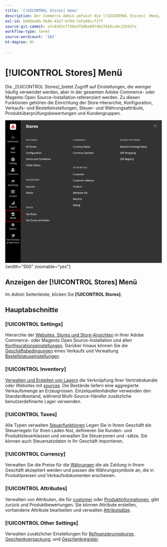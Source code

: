 ```yaml
---
title: '[!UICONTROL Stores] menu'
description: Der Commerce Admin umfasst die [!UICONTROL Stores] -Menü, das Zugriff auf Tools zum Einrichten der Store-Hierarchie, Konfiguration, Inventar, Steuern und Attribute bietet.
exl-id: b9d8ea6b-5b4b-42af-b74d-7afa48ccf2ff
source-git-commit: a7c6203cf738e3fb9be887d637010ca9c155937a
workflow-type: tm+mt
source-wordcount: '262'
ht-degree: 0%

---
```


# [!UICONTROL Stores] Menü

Die _[!UICONTROL Stores]_bietet Zugriff auf Einstellungen, die weniger häufig verwendet werden, aber in der gesamten Adobe Commerce- oder Magento Open Source-Installation referenziert werden. Zu diesen Funktionen gehören die Einrichtung der Store-Hierarchie, Konfiguration, Verkaufs- und Bestelleinstellungen, Steuer- und Währungsattribute, Produktüberprüfungsbewertungen und Kundengruppen.

![Admin - Menü &quot;Geschäfte&quot;](./assets/stores-menu.png){width="500" zoomable="yes"}

## Anzeigen der [!UICONTROL Stores] Menü

Im _Admin_ Seitenleiste, klicken Sie **[!UICONTROL Stores]**.

## Hauptabschnitte

### [!UICONTROL Settings]

Hierarchie der [Websites, Stores und Store-Ansichten](stores.md#store-and-site-structure) in Ihrer Adobe Commerce- oder Magento Open Source-Installation und allen [Konfigurationseinstellungen](../configuration-reference/guide-overview.md). Darüber hinaus können Sie die [Geschäftsbedingungen](terms-and-conditions.md) eines Verkaufs und Verwaltung [Bestellstatuseinstellungen](order-status.md#custom-order-status).

### [!UICONTROL Inventory]

[Verwalten und Erstellen von Lagern](../inventory-management/introduction.md) die Verknüpfung Ihrer Vertriebskanäle oder Websites mit [sources](../inventory-management/sources-manage.md). Die Bestände liefern eine aggregierte Verkaufsmenge an Erzeugnissen. Einzelquellenhändler verwenden den Standardbestand, während Multi-Source-Händler zusätzliche benutzerdefinierte Lager verwenden.

### [!UICONTROL Taxes]

Alle Typen verwalten [Steuerfunktionen](taxes.md) Legen Sie in Ihrem Geschäft die Steuerregeln für Ihren Laden fest, definieren Sie Kunden- und Produktsteuerklassen und verwalten Sie Steuerzonen und -sätze. Sie können auch Steuersatzdaten in Ihr Geschäft importieren.

### [!UICONTROL Currency]

Verwalten Sie die Preise für die [Währungen](currency.md) die als Zahlung in Ihrem Geschäft akzeptiert werden und passen die Währungssymbole an, die in Produktpreisen und Verkaufsdokumenten erscheinen.

### [!UICONTROL Attributes]

Verwalten von Attributen, die für [customer](../customers/attribute-properties.md) oder [Produktinformationen](../catalog/attribute-product-create.md), gibt zurück und Produktbewertungen. Sie können Attribute erstellen, vorhandene Attribute bearbeiten und verwalten [Attributsätze](../catalog/attribute-sets.md).

### [!UICONTROL Other Settings]

Verwalten zusätzlicher Einstellungen für [Refinanzierungskurse](../merchandising-promotions/reward-exchange-rates.md), [Geschenkverpackung](cart-configuration.md#gift-wrap), und [Geschenkregister](../merchandising-promotions/gift-registries.md).
